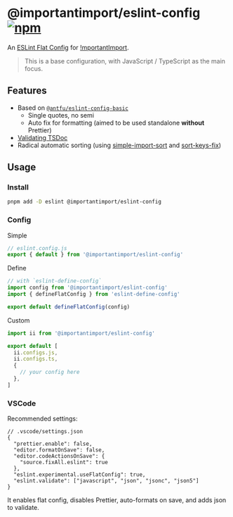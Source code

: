 # @importantimport/eslint-config [![npm](https://img.shields.io/npm/v/@importantimport/eslint-config)](https://npmjs.com/package/@importantimport/eslint-config)

An [ESLint Flat Config](https://eslint.org/docs/latest/use/configure/configuration-files-new) for [!mportantImport](https://github.com/importantimport).

> This is a base configuration, with JavaScript / TypeScript as the main focus.

## Features

- Based on [`@antfu/eslint-config-basic`](https://github.com/antfu/eslint-config/tree/main/packages/eslint-config-basic)
  - Single quotes, no semi
  - Auto fix for formatting (aimed to be used standalone **without** Prettier)
- [Validating TSDoc](https://github.com/microsoft/tsdoc/tree/main/eslint-plugin)
- Radical automatic sorting (using [simple-import-sort](https://github.com/lydell/eslint-plugin-simple-import-sort) and [sort-keys-fix](https://github.com/leo-buneev/eslint-plugin-sort-keys-fix))

## Usage

### Install

```bash
pnpm add -D eslint @importantimport/eslint-config
```

### Config

Simple

```js
// eslint.config.js
export { default } from '@importantimport/eslint-config'
```

Define

```js
// with `eslint-define-config`
import config from '@importantimport/eslint-config'
import { defineFlatConfig } from 'eslint-define-config'

export default defineFlatConfig(config)
```

Custom

```js
import ii from '@importantimport/eslint-config'

export default [
  ii.configs.js,
  ii.configs.ts,
  {
    // your config here
  },
]
```

### VSCode

Recommended settings:

```jsonc
// .vscode/settings.json
{
  "prettier.enable": false,
  "editor.formatOnSave": false,
  "editor.codeActionsOnSave": {
    "source.fixAll.eslint": true
  },
  "eslint.experimental.useFlatConfig": true,
  "eslint.validate": ["javascript", "json", "jsonc", "json5"]
}
```

It enables flat config, disables Prettier, auto-formats on save, and adds json to validate.
